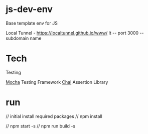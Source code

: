 # js-dev-env
Base template env for JS

Local Tunnel  - https://localtunnel.github.io/www/
lt -- port 3000 --subdomain name

# Tech

Testing

[Mocha](https://mochajs.org/) Testing Framework
[Chai](http://chaijs.com/) Assertion Library

# run

// initial install required packages
// npm install

// npm start -s
// npm run build -s

